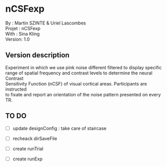 # nCSFexp
By :      Martin SZINTE & Uriel Lascombes<br/>
Projet :  nCSFexp<br/>
With :    Sina Kling<br/>
Version:  1.0<br/>

## Version description
Experiment in which we use pink noise different filtered to display specific <br/>
range of spatial frequency and contrast levels to determine the neural Contrast <br/>
Sensitivity Function (nCSF) of visual cortical areas. Participants are instructed<br/>
to fixate and report an orientation of the noise pattern presented on every TR.

## TO DO 
- [ ] update designConfig : take care of staircase
- [ ] recheack dirSaveFile
- [ ] create runTrial 
- [ ] create runExp 

